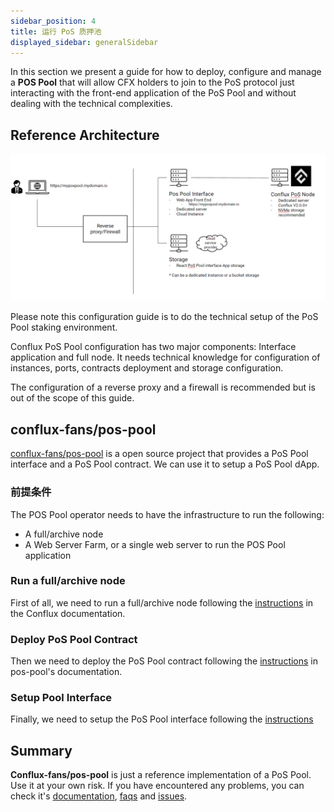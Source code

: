 ```yaml
---
sidebar_position: 4
title: 运行 PoS 质押池
displayed_sidebar: generalSidebar
---
```


In this section we present a guide for how to deploy, configure and manage a **POS Pool** that will allow CFX holders to join to the PoS protocol just interacting with the front-end application of the PoS Pool and without dealing with the technical complexities.

## Reference Architecture

![Architecture](./img/PoSReferenceArchitecture.png)

Please note this configuration guide is to do the technical setup of the PoS Pool staking environment.

Conflux PoS Pool configuration has two major components: Interface application and full node. It needs technical knowledge for configuration of instances, ports, contracts deployment and storage configuration.

The configuration of a reverse proxy and a firewall is recommended but is out of the scope of this guide.

## conflux-fans/pos-pool

[conflux-fans/pos-pool](https://github.com/conflux-fans/pos-pool) is a open source project that provides a PoS Pool interface and a PoS Pool contract. We can use it to setup a PoS Pool dApp.

### 前提条件

The POS Pool operator needs to have the infrastructure to run the following:

* A full/archive node
* A Web Server Farm, or a single web server to run the POS Pool application

### Run a full/archive node

First of all, we need to run a full/archive node following the [instructions](../../run-a-node/) in the Conflux documentation.

### Deploy PoS Pool Contract

Then we need to deploy the PoS Pool contract following the [instructions](https://github.com/conflux-fans/pos-pool/tree/main/contract#setup) in pos-pool's documentation.

### Setup Pool Interface

Finally, we need to setup the PoS Pool interface following the [instructions](https://github.com/conflux-fans/pos-pool/blob/main/interface/README.md)

## Summary

**Conflux-fans/pos-pool** is just a reference implementation of a PoS Pool. Use it at your own risk. If you have encountered any problems, you can check it's [documentation](https://github.com/conflux-fans/pos-pool/tree/main/contract/docs), [faqs](https://github.com/conflux-fans/pos-pool/tree/main#faqs) and [issues](https://github.com/conflux-fans/pos-pool/issues).